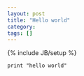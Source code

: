 ```yaml
---
layout: post
title: "Hello world"
category: 
tags: []
---
```

{% include JB/setup %}

    print "hello world"
